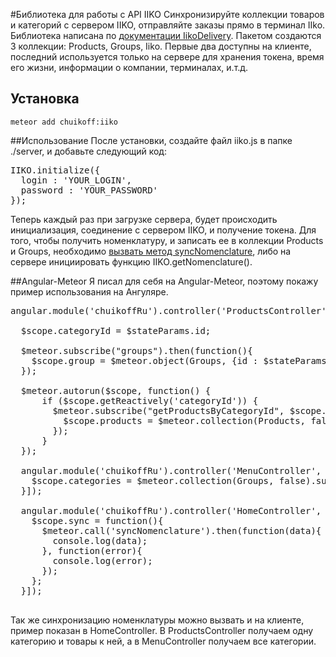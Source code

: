 #Библиотека для работы с API IIKO
Синхронизируйте коллекции товаров и категорий с сервером IIKO, отправляйте заказы прямо в терминал IIko. Библиотека написана по [документации IikoDelivery](http://api.iiko.ru/Instruct.aspx).
Пакетом создаются 3 коллекции: Products, Groups, Iiko. Первые два доступны на клиенте, последний используется только на сервере для хранения
токена, время его жизни, информации о компании, терминалах, и.т.д.

## Установка
```
meteor add chuikoff:iiko
```

##Использование
После установки, создайте  файл iiko.js в папке ./server, и добавьте следующий код:

<pre>
IIKO.initialize({
  login : 'YOUR_LOGIN',
  password : 'YOUR_PASSWORD'
});
</pre>

Теперь каждый раз при загрузке сервера, будет происходить инициализация, соединение с сервером IIKO,  и получение токена.
Для того, чтобы получить номенклатуру, и записать ее в коллекции Products и Groups, необходимо [вызвать метод syncNomenclature](http://docs.meteor.com/#/full/meteor_call), либо на сервере инициировать функцию IIKO.getNomenclature().

##Angular-Meteor
Я писал для себя на Angular-Meteor, поэтому покажу пример использования на Ангуляре.
<pre>
angular.module('chuikoffRu').controller('ProductsController', ['$scope', '$meteor', '$stateParams', function($scope, $meteor, $stateParams){

  $scope.categoryId = $stateParams.id;

  $meteor.subscribe("groups").then(function(){
    $scope.group = $meteor.object(Groups, {id : $stateParams.id}, false)
  });

  $meteor.autorun($scope, function() {
      if ($scope.getReactively('categoryId')) {
        $meteor.subscribe("getProductsByCategoryId", $scope.categoryId).then(function(){
          $scope.products = $meteor.collection(Products, false);
        });
      }
  });

  angular.module('chuikoffRu').controller('MenuController', ['$scope', '$meteor', function($scope, $meteor){
    $scope.categories = $meteor.collection(Groups, false).subscribe("groups");
  }]);

  angular.module('chuikoffRu').controller('HomeController', ['$scope', '$meteor', function($scope, $meteor){
    $scope.sync = function(){
      $meteor.call('syncNomenclature').then(function(data){
        console.log(data);
      }, function(error){
        console.log(error);
      });
    };
  }]);

</pre>

Так же синхронизацию номенклатуры можно вызвать и на клиенте, пример показан в HomeController.
В ProductsController получаем одну категорию и товары к ней, а в MenuController получаем все категории.

